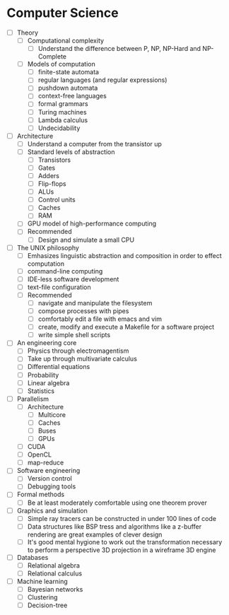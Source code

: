 # Computer Science

- [ ] Theory
  - [ ] Computational complexity
    - [ ] Understand the difference between P, NP, NP-Hard and NP-Complete
  - [ ] Models of computation
    - [ ] finite-state automata
    - [ ] regular languages (and regular expressions)
    - [ ] pushdown automata
    - [ ] context-free languages
    - [ ] formal grammars
    - [ ] Turing machines
    - [ ] Lambda calculus
    - [ ] Undecidability
- [ ] Architecture
  - [ ] Understand a computer from the transistor up
  - [ ] Standard levels of abstraction
    - [ ] Transistors
    - [ ] Gates
    - [ ] Adders
    - [ ] Flip-flops
    - [ ] ALUs
    - [ ] Control units
    - [ ] Caches
    - [ ] RAM
  - [ ] GPU model of high-performance computing
  - [ ] Recommended
    - [ ] Design and simulate a small CPU
- [ ] The UNIX philosophy
  - [ ] Emhasizes linguistic abstraction and composition in order to effect computation
  - [ ] command-line computing
  - [ ] IDE-less software development
  - [ ] text-file configuration
  - [ ] Recommended
    - [ ] navigate and manipulate the filesystem
    - [ ] compose processes with pipes
    - [ ] comfortably edit a file with emacs and vim
    - [ ] create, modify and execute a Makefile for a software project
    - [ ] write simple shell scripts
- [ ] An engineering core
  - [ ] Physics through electromagentism
  - [ ] Take up through multivariate calculus
  - [ ] Differential equations
  - [ ] Probability
  - [ ] Linear algebra
  - [ ] Statistics
- [ ] Parallelism
  - [ ] Architecture
    - [ ] Multicore
    - [ ] Caches
    - [ ] Buses
    - [ ] GPUs
  - [ ] CUDA
  - [ ] OpenCL
  - [ ] map-reduce
- [ ] Software engineering
  - [ ] Version control
  - [ ] Debugging tools
- [ ] Formal methods
  - [ ] Be at least moderately comfortable using one theorem prover
- [ ] Graphics and simulation
  - [ ] Simple ray tracers can be constructed in under 100 lines of code
  - [ ] Data structures like BSP tress and algorithms like a z-buffer rendering are great examples of clever design
  - [ ] It's good mental hygione to work out the transformation necessary to perform a perspective 3D projection in a wireframe 3D engine
- [ ] Databases
  - [ ] Relational algebra
  - [ ] Relational calculus
- [ ] Machine learning
  - [ ] Bayesian networks
  - [ ] Clustering
  - [ ] Decision-tree